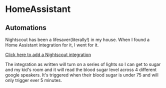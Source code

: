 # HomeAssistant

## Automations
Nightscout has been a lifesaver(literally!) in my house. When I found a Home Assistant integration for it, I went for it.

[Click here to add a Nightscout integration](https://my.home-assistant.io/redirect/config_flow_start?domain=nightscout)

The integration as written will turn on a series of lights so I can get to sugar and my kid's room and it will read the blood sugar level across 4 different google speakers. It's triggered when their blood sugar is under 75 and will only trigger ever 5 minutes.
